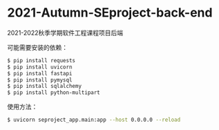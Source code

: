# 2021-Autumn-SEproject-back-end
 2021-2022秋季学期软件工程课程项目后端

可能需要安装的依赖：

```bash
$ pip install requests
$ pip install uvicorn
$ pip install fastapi
$ pip install pymysql
$ pip install sqlalchemy
$ pip install python-multipart
```


使用方法：

```bash
$ uvicorn seproject_app.main:app --host 0.0.0.0 --reload
```
